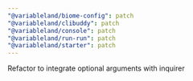 ```yaml
---
"@variableland/biome-config": patch
"@variableland/clibuddy": patch
"@variableland/console": patch
"@variableland/run-run": patch
"@variableland/starter": patch
---
```


Refactor to integrate optional arguments with inquirer
